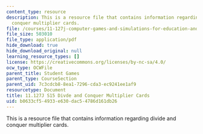 ```yaml
---
content_type: resource
description: This is a resource file that contains information regarding divide and
  conquer multiplier cards.
file: /courses/11-127j-computer-games-and-simulations-for-education-and-exploration-spring-2015/b0633cf54933e630dac54786d161db26_MIT11_127JS15_DC_multiply.pdf
file_size: 503010
file_type: application/pdf
hide_download: true
hide_download_original: null
learning_resource_types: []
license: https://creativecommons.org/licenses/by-nc-sa/4.0/
ocw_type: OCWFile
parent_title: Student Games
parent_type: CourseSection
parent_uid: 7c3cdcb8-8ea1-7296-cda3-ec9241ee1af9
resourcetype: Document
title: 11.127J S15 Divde and Conquer Multiplier Cards
uid: b0633cf5-4933-e630-dac5-4786d161db26
---
```

This is a resource file that contains information regarding divide and conquer multiplier cards.